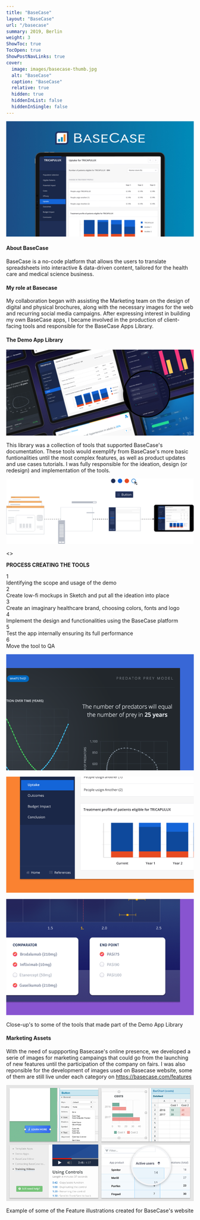 ```yaml
---
title: "BaseCase"
layout: "BaseCase"
url: "/basecase"
summary: 2019, Berlin
weight: 3
ShowToc: true
TocOpen: true
ShowPostNavLinks: true
cover:
  image: images/basecase-thumb.jpg
  alt: "BaseCase"
  caption: "BaseCase"
  relative: true
  hidden: true
  hiddenInList: false
  hiddenInSingle: false
---
```


![BaseCase](images/basecase-thumb.jpg)

#### About BaseCase

BaseCase is a no-code platform that allows the users to translate spreadsheets into interactive & data-driven content, tailored for the health care and medical science business.

#### My role at Basecase

My collaboration began with assisting the Marketing team on the design of digital and physical brochures, along with the necessary images for the web and recurring social media campaigns. After expressing interest in building my own BaseCase apps, I became involved in the production of client-facing tools and responsible for the BaseCase Apps Library.

#### The Demo App Library

![BaseCase Demo App](images/demo-apps.jpg)

This library was a collection of tools that supported BaseCase's documentation. These tools would exemplify from BaseCase's more basic funtionalities until the most complex features, as well as product updates and use cases tutorials. I was fully responsible for the ideation, design (or redesign) and implementation of the tools.

![BC Demo Apps Brief](images/bc-demo-apps-brief.svg)

<<UPDATE WORKFLOW IMAGE>>

<strong style="text-transform: uppercase">Process creating the tools</strong>

<div class="numbering">
  <div class="numbers">1</div><span style="width:95%">Identifying the scope and usage of the demo</span>
</div>
<div class="numbering">
  <div class="numbers">2</div><span style="width:95%">Create low-fi mockups in Sketch and put all the ideation into place</span>
</div>
<div class="numbering">
  <div class="numbers">3</div><span style="width:95%">Create an imaginary healthcare brand, choosing colors, fonts and logo</span>
</div>
<div class="numbering">
  <div class="numbers">4</div><span style="width:95%">Implement the design and functionalities using the BaseCase platform</span>
</div>
<div class="numbering">
  <div class="numbers">5</div><span style="width:95%">Test the app internally ensuring its full performance</span>
</div>
<div class="numbering">
  <div class="numbers">6</div><span style="width:95%">Move the tool to QA</span>
</div>

![BaseCase Demo App](images/basecase-demo-2.png)

![BaseCase Demo App](images/basecase-demo-1.png)

![BaseCase Demo App](images/basecase-demo-3.png)

<p class="photo-footnote">Close-up's to some of the tools that made part of the Demo App Library</p>

#### Marketing Assets

With the need of suppporting Basecase's online presence, we developed a serie of images for marketing campaings that could go from the launching of new features until the participation of the company on fairs. I was also reponsible for the development of images used on Basecase website, some of them are still live under each category on https://basecase.com/features

![BaseCase Features](images/basecase-features.png)

<p class="photo-footnote">Example of some of the Feature illustrations created for BaseCase's website</p>
